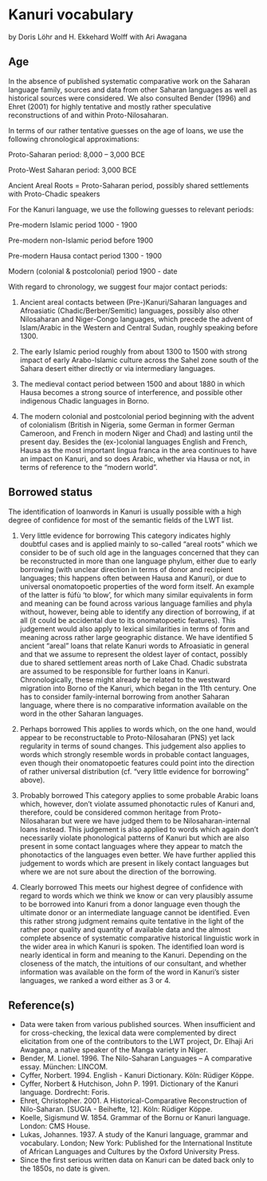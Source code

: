 # Kanuri vocabulary

by Doris Löhr and H. Ekkehard Wolff with Ari Awagana

## Age

In the absence of published systematic comparative work on the Saharan language family, sources and data from other Saharan languages as well as historical sources were considered. We also consulted Bender (1996) and Ehret (2001) for highly tentative and mostly rather speculative reconstructions of and within Proto-Nilosaharan. 

In terms of our rather tentative guesses on the age of loans, we use the following chronological approximations:

Proto-Saharan period: 	8,000 – 3,000 BCE

Proto-West Saharan period:	 3,000 BCE

Ancient Areal Roots = Proto-Saharan period, possibly shared settlements with Proto-Chadic speakers

For the Kanuri language, we use the following guesses to relevant periods:

Pre-modern Islamic period	1000 - 1900

Pre-modern non-Islamic period		before 1900

Pre-modern Hausa contact period               	1300 - 1900

Modern (colonial & postcolonial) period 	1900 - date

With regard to chronology, we suggest four major contact periods: 

1. Ancient areal contacts between (Pre-)Kanuri/Saharan languages and Afroasiatic (Chadic/Berber/Semitic) languages, possibly also other Nilosaharan and Niger-Congo languages, which precede the advent of Islam/Arabic in the Western and Central Sudan, roughly speaking before 1300.

2. The early Islamic period roughly from about 1300 to 1500 with strong impact of early Arabo-Islamic culture across the Sahel zone south of the Sahara desert either directly or via intermediary languages.

3. The medieval contact period between 1500 and about 1880 in which Hausa becomes a strong source of interference, and possible other indigenous Chadic languages in Borno.

4. The modern colonial and postcolonial period beginning with the advent of colonialism (British in Nigeria, some German in former German Cameroon, and French in modern Niger and Chad) and lasting until the present day. Besides the (ex-)colonial languages English and French, Hausa as the most important lingua franca in the area continues to have an impact on Kanuri, and so does Arabic, whether via Hausa or not, in terms of reference to the “modern world”.

## Borrowed status

The identification of loanwords in Kanuri is usually possible with a high degree of confidence for most of the semantic fields of the LWT list.

1. Very little evidence for borrowing
This category indicates highly doubtful cases and is applied mainly to so-called “areal roots” which we consider to be of such old age in the languages concerned that they can be reconstructed in more than one language phylum, either due to early borrowing (with unclear direction in terms of donor and recipient languages; this happens often between Hausa and Kanuri), or due to universal onomatopoetic properties of the word form itself. An example of the latter is fúfù ‘to blow’, for which many similar equivalents in form and meaning can be found across various language families and phyla without, however, being able to identify any direction of borrowing, if at all (it could be accidental due to its onomatopoetic features). This judgement would also apply to lexical similarities in terms of form and meaning across rather large geographic distance. We have identified 5 ancient “areal” loans that relate Kanuri words to Afroasiatic in general and that we assume to represent the oldest layer of contact, possibly due to shared settlement areas north of Lake Chad. Chadic substrata are assumed to be responsible for further loans in Kanuri. Chronologically, these might already be related to the westward migration into Borno of the Kanuri, which began in the 11th century. One has to consider family-internal borrowing from another Saharan language, where there is no comparative information available on the word in the other Saharan languages.

2. Perhaps borrowed
This applies to words which, on the one hand, would appear to be reconstructable to Proto-Nilosaharan (PNS) yet lack regularity in terms of sound changes. This judgement also applies to words which strongly resemble words in probable contact languages, even though their onomatopoetic features could point into the direction of rather universal distribution (cf. “very little evidence for borrowing” above).

3. Probably borrowed 
This category applies to some probable Arabic loans which, however, don’t violate assumed phonotactic rules of Kanuri and, therefore, could be considered common heritage from Proto-Nilosaharan but were we have judged them to be Nilosaharan-internal loans instead. This judgement is also applied to words which again don’t necessarily violate phonological patterns of Kanuri but which are also present in some contact languages where they appear to match the phonotactics of the languages even better. We have further applied this judgement to words which are present in likely contact languages but where we are not sure about the direction of the borrowing.

4. Clearly borrowed
This meets our highest degree of confidence with regard to words which we think we know or can very plausibly assume to be borrowed into Kanuri from a donor language even though the ultimate donor or an intermediate language cannot be identified. Even this rather strong judgment remains quite tentative in the light of the rather poor quality and quantity of available data and the almost complete absence of systematic comparative historical linguistic work in the wider area in which Kanuri is spoken. The identified loan word is nearly identical in form and meaning to the Kanuri. Depending on the closeness of the match, the intuitions of our consultant, and whether information was available on the form of the word in Kanuri’s sister languages, we ranked a word either as 3 or 4.

## Reference(s)

- Data were taken from various published sources. When insufficient and for cross-checking, the lexical data were complemented by direct elicitation from one of the contributors to the LWT project,  Dr. Elhaji Ari Awagana, a native speaker of the Manga variety in Niger.
- Bender, M. Lionel. 1996. The Nilo-Saharan Languages – A comparative essay. München: LINCOM.
- Cyffer, Norbert. 1994. English - Kanuri Dictionary. Köln: Rüdiger Köppe. 
- Cyffer, Norbert & Hutchison, John P. 1991. Dictionary of the Kanuri language. Dordrecht: Foris.
- Ehret, Christopher. 2001. A Historical-Comparative Reconstruction of Nilo-Saharan. [SUGIA - Beihefte, 12]. Köln: Rüdiger Köppe.
- Koelle, Sigismund W. 1854. Grammar of the Bornu or Kanuri language. London: CMS House. 
- Lukas, Johannes. 1937. A study of the Kanuri language, grammar and vocabulary. London; New York: Published for the International Institute of African Languages and Cultures by the Oxford University Press. 
- Since the first serious written data on Kanuri can be dated back only to the 1850s, no date is given.

